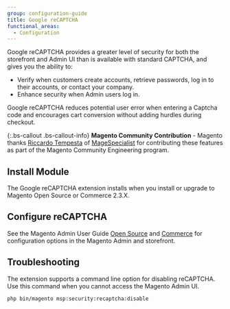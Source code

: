 ```yaml
---
group: configuration-guide
title: Google reCAPTCHA
functional_areas:
  - Configuration
---
```


Google reCAPTCHA provides a greater level of security for both the storefront and Admin UI than is available with standard CAPTCHA, and gives you the ability to:

- Verify when customers create accounts, retrieve passwords, log in to their accounts, or contact your company.
- Enhance security when Admin users log in.

Google reCAPTCHA reduces potential user error when entering a Captcha code and encourages cart conversion without adding hurdles during checkout.

{:.bs-callout .bs-callout-info}
**Magento Community Contribution** - Magento thanks [Riccardo Tempesta](https://twitter.com/rictempesta) of [MageSpecialist](https://partners.magento.com/portal/details/partner/id/129) for contributing these features as part of the Magento Community Engineering program.

## Install Module

The Google reCAPTCHA extension installs when you install or upgrade to Magento Open Source or Commerce 2.3.X. 

## Configure reCAPTCHA

See the Magento Admin User Guide [Open Source](https://docs.magento.com/m2/ce/user_guide/stores/security-google-recaptcha.html) and [Commerce](https://docs.magento.com/m2/ee/user_guide/stores/security-google-recaptcha.html) for configuration options in the Magento Admin and storefront.

## Troubleshooting

The extension supports a command line option for disabling reCAPTCHA. Use this command when you cannot access the Magento Admin UI.

```bash
php bin/magento msp:security:recaptcha:disable
```
